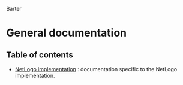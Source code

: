Barter
# General documentation
## Table of contents

- [NetLogo implementation](/netlogo_implementation/documentation/tableOfContents.md) : documentation specific to the NetLogo implementation.
